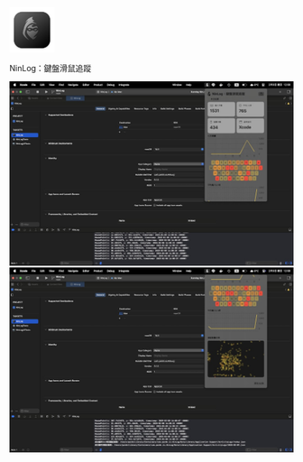 <img src="./static/image/logo.png" width="80">

NinLog：鍵盤滑鼠追蹤

![](./static/image/cover0.jpg)
![](./static/image/cover1.jpg)